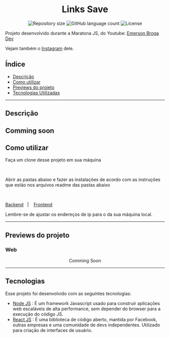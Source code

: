 <h1 align="center">
  <!--<img alt="Links Save" src="https://ik.imagekit.io/8qmbx6p1dq/Ecoleta/eco_-0zReOAPJ.png" width="250px" />-->
  Links Save
</h1>

<p align="center">
 <img alt="Repository size" src="https://img.shields.io/github/repo-size/luizeduul/LinksSave">
 <img alt="GitHub language count" src="https://img.shields.io/github/languages/count/luizeduul/LinksSave">
 <img alt="License" src="https://img.shields.io/badge/license-MIT-brightgreen">
</p>
<p>Projeto desenvolvido durante a Maratona JS, do Youtube: <a href="https://www.youtube.com/channel/UC29n3f6JhwqtD-kCJi_BwoA">Emerson Broga Dev</a></p>
<p>Vejam também o <a href="https://www.instagram.com/emersonbrogadev/">Instagram</a> dele.</p>

## Índice
- [Descrição](#descrição)
- [Como utilizar](#como-utilizar)
- [Previews do projeto](#previews-do-projeto)
- [Tecnologias Utilizadas](#tecnologias)

---

## Descrição
Comming soon
---

## Como utilizar 
<p>Faça um clone desse projeto em sua máquina</p><br>
<p>Abrir as pastas abaixo e fazer as instalações de acordo com as instruções que estão nos arquivos readme das pastas abaixo</p><br>
<p>
  <a href="https://github.com/luizeduul/LinksSave/tree/master/backend" target="_blank" rel="noopener noreferrer">Backend</a>&nbsp;&nbsp;&nbsp;|&nbsp;&nbsp;&nbsp;
  <a href="https://github.com/luizeduul/LinksSave/tree/master/frontend" target="_blank" rel="noopener noreferrer">Frontend</a>&nbsp;&nbsp;&nbsp;
</p>

<p>Lembre-se de ajustar os endereços de ip para o da sua máquina local.</p>

---

## Previews do projeto
<h3>Web</h3>
<p align="center">
  Comming Soon
</p>

---

## Tecnologias
 Esse projeto foi desenvolvido com as seguintes tecnologias:
  - [Node JS](https://nodejs.org/en/) : É um framework Javascript usado para construir aplicações web escaláveis de alta performance, sem depender do browser para a execução do código JS.
  - [React JS](https://reactjs.org) : É uma biblioteca de código aberto, mantida por Facebook, outras empresas e uma comunidade de devs independentes. Utilizado para criação de interfaces de usuário.
